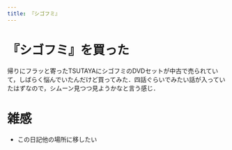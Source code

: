 ```yaml
---
title: 『シゴフミ』
---
```


# 『シゴフミ』を買った

帰りにフラッと寄ったTSUTAYAにシゴフミのDVDセットが中古で売られていて，しばらく悩んでいたんだけど買ってみた．四話ぐらいでみたい話が入っていたはずなので，シムーン見つつ見ようかなと言う感じ．

# 雑感

* この日記他の場所に移したい